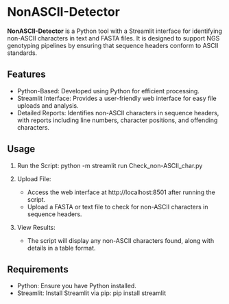 # NonASCII-Detector

**NonASCII-Detector** is a Python tool with a Streamlit interface for identifying non-ASCII characters in text and FASTA files. It is designed to support NGS genotyping pipelines by ensuring that sequence headers conform to ASCII standards.

## Features

- Python-Based: Developed using Python for efficient processing.
- Streamlit Interface: Provides a user-friendly web interface for easy file uploads and analysis.
- Detailed Reports: Identifies non-ASCII characters in sequence headers, with reports including line numbers, character positions, and offending characters.

## Usage

1. Run the Script:
   python -m streamlit run Check_non-ASCII_char.py

2. Upload File:
   - Access the web interface at http://localhost:8501 after running the script.
   - Upload a FASTA or text file to check for non-ASCII characters in sequence headers.

3. View Results:
   - The script will display any non-ASCII characters found, along with details in a table format.

## Requirements

- Python: Ensure you have Python installed.
- Streamlit: Install Streamlit via pip:
  pip install streamlit
